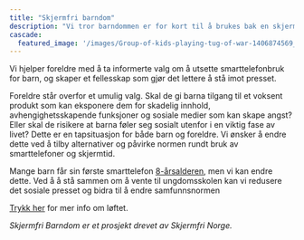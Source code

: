 ```yaml
---
title: "Skjermfri barndom"
description: "Vi tror barndommen er for kort til å brukes bak en skjerm"
cascade:
  featured_image: '/images/Group-of-kids-playing-tug-of-war-1406874569_8659x5773.jpeg'
---
```

Vi hjelper foreldre med å ta informerte valg om å utsette smarttelefonbruk for barn, og skaper et fellesskap som gjør det lettere å stå imot presset.

Foreldre står overfor et umulig valg. Skal de gi barna tilgang til et voksent produkt som kan eksponere dem for skadelig innhold, avhengighetsskapende funksjoner og sosiale medier som kan skape angst? Eller skal de risikere at barna føler seg sosialt utenfor i en viktig fase av livet? Dette er en tapsituasjon for både barn og foreldre. Vi ønsker å endre dette ved å tilby alternativer og påvirke normen rundt bruk av smarttelefoner og skjermtid. 

Mange barn får sin første smarttelefon [8-årsalderen](https://www.medietilsynet.no/fakta/rapporter/barn-og-medier/barn-medievaner-2024/), men vi kan endre dette. Ved å å stå sammen om å vente til ungdomsskolen kan vi redusere det sosiale presset og bidra til å endre samfunnsnormen

[Trykk her](/pledge) for mer info om løftet.

*Skjermfri Barndom er et prosjekt drevet av Skjermfri Norge.*

